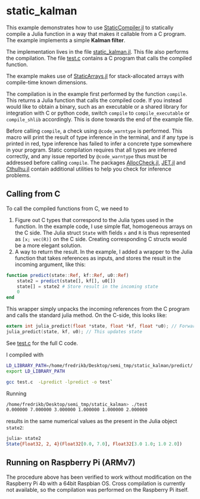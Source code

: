 # static_kalman
This example demonstrates how to use [StaticCompiler.jl](https://github.com/tshort/StaticCompiler.jl) to statically compile a Julia function in a way that makes it callable from a C program. The example implements a simple **Kalman filter**.

The implementation lives in the file [static_kalman.jl](https://github.com/baggepinnen/static_kalman/blob/main/static_kalman.jl). This file also performs the compilation. The file [test.c](https://github.com/baggepinnen/static_kalman/blob/main/test.c) contains a C program that calls the compiled function.


The example makes use of [StaticArrays.jl](https://github.com/JuliaArrays/StaticArrays.jl/) for stack-allocated arrays with compile-time known dimensions.

The compilation is in the example first performed by the function `compile`. This returns a Julia function that calls the compiled code. If you instead would like to obtain a binary, such as an executable or a shared library for integration with C or python code, switch `compile` to `compile_executable` or `compile_shlib` accordingly. This is done towards the end of the example file.

Before calling `compile`, a check using `@code_warntype` is performed. This macro will print the result of type inference in the terminal, and if any type is printed in red, type inference has failed to infer a concrete type somewhere in your program. Static compilation requires that all types are inferred correctly, and any issue reported by `@code_warntype` thus must be addressed before calling `compile`. The packages [AllocCheck.jl](https://github.com/JuliaLang/AllocCheck.jl), [JET.jl](https://github.com/aviatesk/JET.jl) and [Cthulhu.jl](https://github.com/JuliaDebug/Cthulhu.jl) contain additional utilities to help you check for inference problems.

## Calling from C
To call the compiled functions from C, we need to
1. Figure out C types that correspond to the Julia types used in the function. In the example code, I use simple flat, homogeneous arrays on the C side. The Julia struct `State` with fields `x` and `R` is thus represented as `[x; vec(R)]` on the C side. Creating corresponding C structs would be a more elegant solution.
2. A way to return the result. In the example, I added a wrapper to the Julia function that takes references as inputs, and stores the result in the incoming argument, like this:
```julia
function predict(state::Ref, kf::Ref, u0::Ref)
    state2 = predict(state[], kf[], u0[])
    state[] = state2 # Store result in the incoming state
    0
end
```
This wrapper simply unpacks the incoming references from the C program and calls the standard julia method. On the C-side, this looks like:
```c
extern int julia_predict(float *state, float *kf, float *u0); // Forward declaration
julia_predict(state, kf, u0); // This updates state
```
See [test.c](https://github.com/baggepinnen/static_kalman/blob/main/test.c) for the full C code.

I compiled with
```bash
LD_LIBRARY_PATH=/home/fredrikb/Desktop/semi_tmp/static_kalman/predict/
export LD_LIBRARY_PATH

gcc test.c  -Lpredict -lpredict -o test`
```

Running
```bash
/home/fredrikb/Desktop/semi_tmp/static_kalman> ./test
0.000000 7.000000 3.000000 1.000000 1.000000 2.000000 
```
results in the same numerical values as the present in the Julia object `state2`:
```julia
julia> state2
State{Float32, 2, 4}(Float32[0.0, 7.0], Float32[3.0 1.0; 1.0 2.0])
```

## Running on Raspberry Pi (ARMv7)
The procedure above has been verified to work without modification on the Raspberry Pi 4b with a 64bit Raspbian OS. Cross compilation is currently not available, so the compilation was performed on the Raspberry Pi itself.
